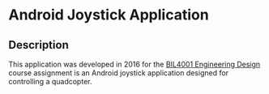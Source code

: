 # Android Joystick Application

## Description

This application was developed in 2016 for the [BIL4001 Engineering Design](https://katalog.ktu.edu.tr/dersbilgipaketi/course.aspx?pid=9&lang=2&dbid=607620) course assignment is an Android joystick application designed for controlling a quadcopter.